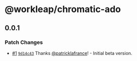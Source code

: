 # @workleap/chromatic-ado

## 0.0.1

### Patch Changes

- [#1](https://github.com/gsoft-inc/wl-chromatic-ado/pull/1) [`9d14c43`](https://github.com/gsoft-inc/wl-chromatic-ado/commit/9d14c43390c940f5396e728d6990a4ad221da1aa) Thanks [@patricklafrance](https://github.com/patricklafrance)! - Initial beta version.
